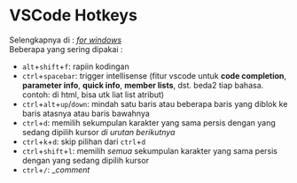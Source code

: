 # VSCode Hotkeys

Selengkapnya di : <a href="https://code.visualstudio.com/shortcuts/keyboard-shortcuts-windows.pdf"> *for windows* </a>
<br>Beberapa yang sering dipakai :
- `alt`+`shift`+`f`: rapiin kodingan
- `ctrl`+`spacebar`: trigger intellisense (fitur vscode untuk __code completion__, __parameter info__, __quick info__, __member lists__, dst. beda2 tiap bahasa. contoh: di html, bisa utk liat list atribut)
- `ctrl`+`alt`+`up`/`down`: mindah satu baris atau beberapa baris yang diblok ke baris atasnya atau baris bawahnya
- `ctrl`+`d`: memilih sekumpulan karakter yang sama persis dengan yang sedang dipilih kursor *di urutan berikutnya*
- `ctrl`+`k`+`d`: skip pilihan dari `ctrl`+`d`
- `ctrl`+`shift`+`l`: memilih *semua* sekumpulan karakter yang sama persis dengan yang sedang dipilih kursor
- `ctrl`+`/`: __comment_
